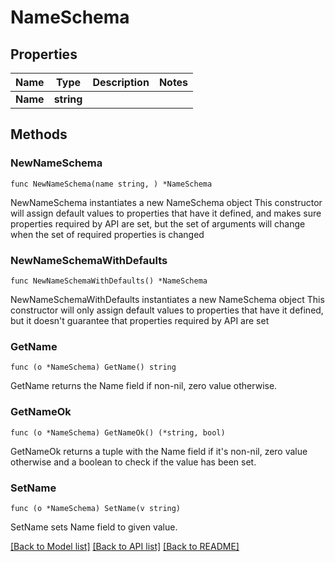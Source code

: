 # NameSchema

## Properties

Name | Type | Description | Notes
------------ | ------------- | ------------- | -------------
**Name** | **string** |  | 

## Methods

### NewNameSchema

`func NewNameSchema(name string, ) *NameSchema`

NewNameSchema instantiates a new NameSchema object
This constructor will assign default values to properties that have it defined,
and makes sure properties required by API are set, but the set of arguments
will change when the set of required properties is changed

### NewNameSchemaWithDefaults

`func NewNameSchemaWithDefaults() *NameSchema`

NewNameSchemaWithDefaults instantiates a new NameSchema object
This constructor will only assign default values to properties that have it defined,
but it doesn't guarantee that properties required by API are set

### GetName

`func (o *NameSchema) GetName() string`

GetName returns the Name field if non-nil, zero value otherwise.

### GetNameOk

`func (o *NameSchema) GetNameOk() (*string, bool)`

GetNameOk returns a tuple with the Name field if it's non-nil, zero value otherwise
and a boolean to check if the value has been set.

### SetName

`func (o *NameSchema) SetName(v string)`

SetName sets Name field to given value.



[[Back to Model list]](../README.md#documentation-for-models) [[Back to API list]](../README.md#documentation-for-api-endpoints) [[Back to README]](../README.md)


